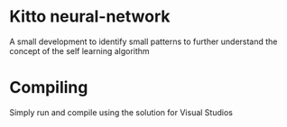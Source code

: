 # Kitto neural-network
A small development to identify small patterns to further understand the concept of the self learning algorithm

# Compiling
Simply run and compile using the solution for Visual Studios
